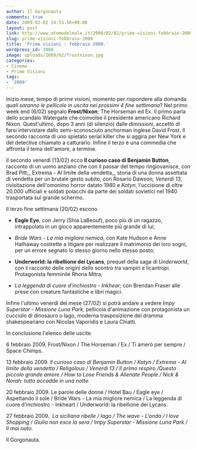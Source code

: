 ```yaml
---
author: Il Gorgonauta
comments: true
date: 2009-02-02 14:53:56+00:00
layout: post
link: http://www.atomodelmale.it/2009/02/02/prime-visioni-febbraio-2009/
slug: prime-visioni-febbraio-2009
title: 'Prime visioni : febbraio 2009.'
wordpress_id: 3988
image: uploads/2009/02/frostnixon.jpg
categories:
- Cinema
- Prime Visioni
tags:
- '2009'
---
```


Inizio mese, tempo di prime visioni, momento per rispondere alla domanda _quali saranno le pellicole in uscita nei prossimi 4 fine settimana_? Nel primo week end (6/02) segnalo **Frost/Nixon**; The Horseman ed Ex. Il primo parla dello scandalo Watergate che coinvolse il presidente americano Richard Nixon. Quest'ultimo, dopo 3 anni (di silenzio) dalle dimissioni, accettò di farsi intervistare dallo semi-sconosciuto anchorman inglese David Frost. Il secondo racconta di uno spietato serial killer che si aggira per New York e del detective chiamato a catturarlo. Infine il terzo è una commedia che affronta il tema dell'amore, a termine.

Il secondo venerdì (13/02) ecco **Il curioso caso di Benjamin Button**, racconto di un uomo anziano che con il passar del tempo ringiovanisce, con Brad Pitt;_ Extrema - Al limite della vendetta_, storia di una donna assettata di vendetta per un brutale gesto subito, con Rosario Dawson; _Venerdì 13_, rivisitazione dell'omonimo horror datato 1980 e _Katyn_, l'uccisione di oltre 20.000 ufficiali e soldati polacchi da parte dei soldati sovietici nel 1940 trasportata sul grande schermo.

Il terzo fine settimana (20/02) escono

	
  * **Eagle Eye**, con Jerry (Shia LaBeouf), poco più di un ragazzo, intrappolato in un gioco apparentemente più grande di lui;

	
  * _Bride Wars  - La mia migliore nemica_, con Kate Hudson e Anne Hathaway costrette a litigare per realizzare il matrimonio dei loro sogni, per un errore segnato lo stesso giorno nello stesso posto;

	
  * **Underworld: la ribellione dei Lycans**, prequel della saga di _Underworld_, con il racconto delle origini dello scontro tra vampiri e licantropi. Protagonista femminile Rhona Mitra;

	
  * _La leggenda di cuore d'inchiostro - Inkhear;_ con Brendan Fraser alle prese con creature fantastiche e libri magici.

Infine l'ultimo venerdì del mese (27/02) si potrà andare a vedere _Impy Superstar - Missione Luna Park,_ pellicola d'animazione con protagonista un cucciolo di dinosauro o Iago, moderna trasposizione del dramma shakespeariano con Nicolas Vaporidis e Laura Chiatti.

In conclusione l'elenco delle uscite.

6 febbraio 2009. Frost/Nixon / The Horseman / Ex / Ti amerò per sempre / Space Chimps.

13 febbraio 2009. _Il curioso caso di Benjamin Button / Katyn / Extrema - Al limite della vendetta / Religolous / Venerdì 13 / Il primo respiro /Questo piccolo grande amore / How to Lose Friends & Alienate People / Nick & Norah: tutto accadde in una notte._

20 febbraio 2009. Le parole delle donne / Hotel Bau / Eagle eye / Aspettando il sole / Bride Wars - La mia migliore nemica / La leggenda di cuore d'inchiostro - Inkheart / Underworld: la ribellione dei Lycans.

27 febbraio 2009.  _La siciliana ribelle / Iago / The wave - L'onda / I love Shopping / Giulia non esce la sera / Impy Superstar - Missione Luna Park / Il mai nato._

Il Gorgonauta.
